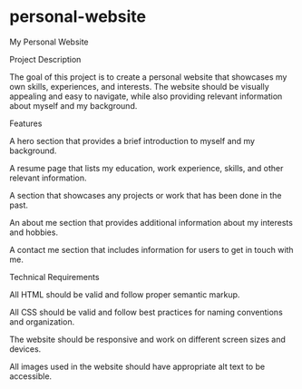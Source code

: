 # personal-website
My Personal Website

Project Description

The goal of this project is to create a personal website that showcases my own skills, experiences, and interests. The website should be visually appealing and easy to navigate, while also providing relevant information about myself and my background.

Features

A hero section that provides a brief introduction to myself and my background.

A resume page that lists my education, work experience, skills, and other relevant information.

A section that showcases any projects or work that has been done in the past.

An about me section that provides additional information about my interests and hobbies.

A contact me section that includes information for users to get in touch with me.

Technical Requirements

All HTML should be valid and follow proper semantic markup.

All CSS should be valid and follow best practices for naming conventions and organization.

The website should be responsive and work on different screen sizes and devices.

All images used in the website should have appropriate alt text to be accessible.


